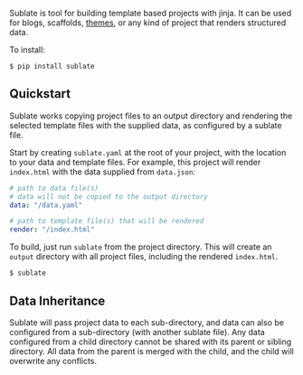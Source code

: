 Sublate is tool for building template based projects with jinja. It can be used for blogs, scaffolds, [themes](https://github.com/subtheme-dev), or any kind of project that renders structured data. 

To install:

    $ pip install sublate

## Quickstart

Sublate works copying project files to an output directory and rendering the selected template files with the supplied data, as configured by a sublate file.

Start by creating `sublate.yaml` at the root of your project, with the location to your data and template files. For example, this project will render `index.html` with the data supplied from `data.json`:

```yaml
# path to data file(s)
# data will not be copied to the output directory
data: "/data.yaml"

# path to template file(s) that will be rendered
render: "/index.html"
```

To build, just run `sublate` from the project directory. This will create an `output` directory with all project files, including the rendered `index.html`.

    $ sublate

## Data Inheritance

Sublate will pass project data to each sub-directory, and data can also be configured from a sub-directory (with another sublate file). Any data configured from a child directory cannot be shared with its parent or sibling directory. All data from the parent is merged with the child, and the child will overwrite any conflicts.
